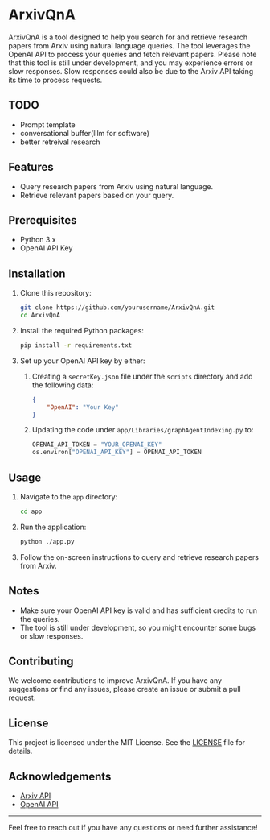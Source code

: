 # ArxivQnA

ArxivQnA is a tool designed to help you search for and retrieve research papers from Arxiv using natural language queries. The tool leverages the OpenAI API to process your queries and fetch relevant papers. Please note that this tool is still under development, and you may experience errors or slow responses. Slow responses could also be due to the Arxiv API taking its time to process requests.

## TODO

- Prompt template
- conversational buffer(lllm for software)
- better retreival research

## Features

- Query research papers from Arxiv using natural language.
- Retrieve relevant papers based on your query.

## Prerequisites

- Python 3.x
- OpenAI API Key

## Installation

1. Clone this repository:

    ```bash
    git clone https://github.com/yourusername/ArxivQnA.git
    cd ArxivQnA
    ```

2. Install the required Python packages:

    ```bash
    pip install -r requirements.txt
    ```

3. Set up your OpenAI API key by either:

    1. Creating a `secretKey.json` file under the `scripts` directory and add the following data:

        ```json
        {
            "OpenAI": "Your Key"
        }
        ```

    2. Updating the code under `app/Libraries/graphAgentIndexing.py` to:

        ```python
        OPENAI_API_TOKEN = "YOUR_OPENAI_KEY"
        os.environ["OPENAI_API_KEY"] = OPENAI_API_TOKEN
        ```

## Usage

1. Navigate to the `app` directory:

    ```bash
    cd app
    ```

2. Run the application:

    ```bash
    python ./app.py
    ```

3. Follow the on-screen instructions to query and retrieve research papers from Arxiv.

## Notes

- Make sure your OpenAI API key is valid and has sufficient credits to run the queries.
- The tool is still under development, so you might encounter some bugs or slow responses.

## Contributing

We welcome contributions to improve ArxivQnA. If you have any suggestions or find any issues, please create an issue or submit a pull request.

## License

This project is licensed under the MIT License. See the [LICENSE](LICENSE) file for details.

## Acknowledgements

- [Arxiv API](https://arxiv.org/help/api/index)
- [OpenAI API](https://beta.openai.com/docs/)

---

Feel free to reach out if you have any questions or need further assistance!

